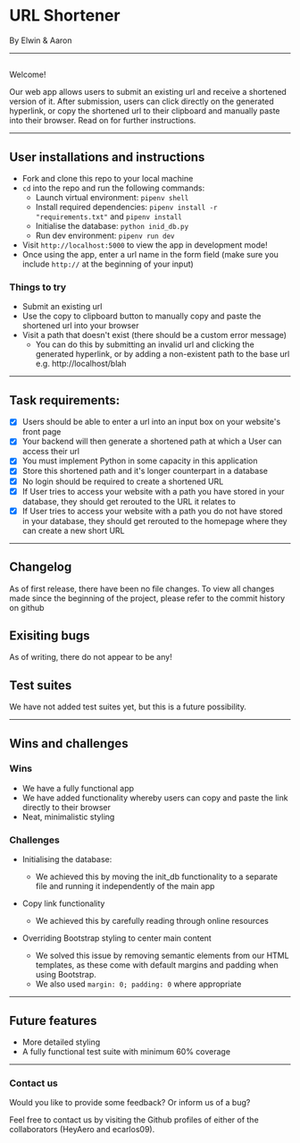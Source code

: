 # URL Shortener
By Elwin & Aaron

***

## 

Welcome!

Our web app allows users to submit an existing url and receive a shortened version of it.  After submission, users can click directly on the generated hyperlink, or copy the shortened url to their clipboard and manually paste into their browser.  Read on for further instructions.

***

## User installations and instructions

- Fork and clone this repo to your local machine
- `cd` into the repo and run the following commands:
    - Launch virtual environment: `pipenv shell`
    - Install required dependencies: `pipenv install -r "requirements.txt"` and `pipenv install`
    - Initialise the database: `python inid_db.py`
    - Run dev environment: `pipenv run dev`
- Visit `http://localhost:5000` to view the app in development mode!
- Once using the app, enter a url name in the form field (make sure you include `http://` at the beginning of your input)

### Things to try

- Submit an existing url
- Use the copy to clipboard button to manually copy and paste the shortened url into your browser
- Visit a path that doesn't exist (there should be a custom error message)
    - You can do this by submitting an invalid url and clicking the generated hyperlink, or by adding a non-existent path to the base url
        e.g. http://localhost/blah

***

## Task requirements:
- [x] Users should be able to enter a url into an input box on your website's front page
- [x] Your backend will then generate a shortened path at which a User can access their url
- [x] You must implement Python in some capacity in this application
- [x] Store this shortened path and it's longer counterpart in a database
- [x] No login should be required to create a shortened URL
- [x] If User tries to access your website with a path you have stored in your database, they should get rerouted to the URL it relates to
- [x] If User tries to access your website with a path you do not have stored in your database, they should get rerouted to the homepage where they can create a new short URL

***

## Changelog

As of first release, there have been no file changes.  To view all changes made since the beginning of the project, please refer to the commit history on github

## Exisiting bugs

As of writing, there do not appear to be any!

## Test suites

We have not added test suites yet, but this is a future possibility.

***

## Wins and challenges

### Wins

- We have a fully functional app
- We have added functionality whereby users can copy and paste the link directly to their browser
- Neat, minimalistic styling

### Challenges

- Initialising the database:
    - We achieved this by moving the init_db functionality to a separate file and running it independently of the main app

- Copy link functionality
    - We achieved this by carefully reading through online resources

- Overriding Bootstrap styling to center main content
    - We solved this issue by removing semantic elements from our HTML templates, as these come with default margins and padding when using Bootstrap.
    - We also used `margin: 0; padding: 0` where appropriate

***

## Future features

- More detailed styling
- A fully functional test suite with minimum 60% coverage 

***

### Contact us

Would you like to provide some feedback?  Or inform us of a bug?

Feel free to contact us by visiting the Github profiles of either of the collaborators (HeyAero and ecarlos09).
